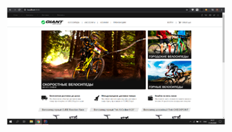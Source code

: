 ![Иллюстрация к проекту](https://github.com/razelenov/site_giant_bicycles/blob/master/PSD/screenshot.png)
